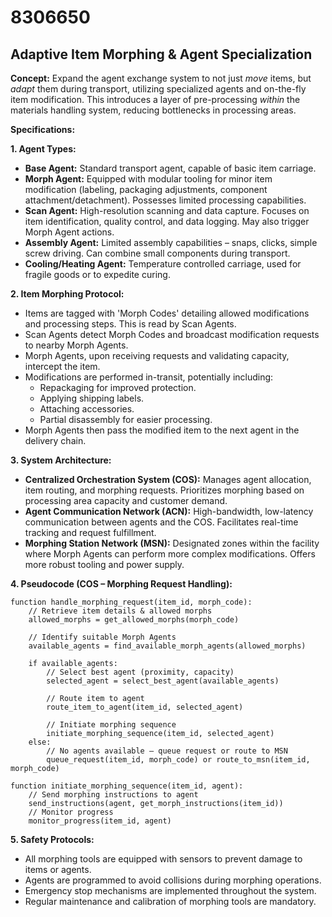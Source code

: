 # 8306650

## Adaptive Item Morphing & Agent Specialization

**Concept:** Expand the agent exchange system to not just *move* items, but *adapt* them during transport, utilizing specialized agents and on-the-fly item modification. This introduces a layer of pre-processing *within* the materials handling system, reducing bottlenecks in processing areas.

**Specifications:**

**1. Agent Types:**

*   **Base Agent:** Standard transport agent, capable of basic item carriage.
*   **Morph Agent:** Equipped with modular tooling for minor item modification (labeling, packaging adjustments, component attachment/detachment). Possesses limited processing capabilities.
*   **Scan Agent:**  High-resolution scanning and data capture. Focuses on item identification, quality control, and data logging.  May also trigger Morph Agent actions.
*   **Assembly Agent:** Limited assembly capabilities – snaps, clicks, simple screw driving. Can combine small components during transport.
*   **Cooling/Heating Agent:** Temperature controlled carriage, used for fragile goods or to expedite curing.

**2. Item Morphing Protocol:**

*   Items are tagged with 'Morph Codes' detailing allowed modifications and processing steps. This is read by Scan Agents.
*   Scan Agents detect Morph Codes and broadcast modification requests to nearby Morph Agents.
*   Morph Agents, upon receiving requests and validating capacity, intercept the item.
*   Modifications are performed in-transit, potentially including:
    *   Repackaging for improved protection.
    *   Applying shipping labels.
    *   Attaching accessories.
    *   Partial disassembly for easier processing.
*   Morph Agents then pass the modified item to the next agent in the delivery chain.

**3. System Architecture:**

*   **Centralized Orchestration System (COS):** Manages agent allocation, item routing, and morphing requests.  Prioritizes morphing based on processing area capacity and customer demand.
*   **Agent Communication Network (ACN):**  High-bandwidth, low-latency communication between agents and the COS. Facilitates real-time tracking and request fulfillment.
*   **Morphing Station Network (MSN):** Designated zones within the facility where Morph Agents can perform more complex modifications. Offers more robust tooling and power supply.

**4. Pseudocode (COS – Morphing Request Handling):**

```
function handle_morphing_request(item_id, morph_code):
    // Retrieve item details & allowed morphs
    allowed_morphs = get_allowed_morphs(morph_code)
    
    // Identify suitable Morph Agents
    available_agents = find_available_morph_agents(allowed_morphs)

    if available_agents:
        // Select best agent (proximity, capacity)
        selected_agent = select_best_agent(available_agents)

        // Route item to agent
        route_item_to_agent(item_id, selected_agent)

        // Initiate morphing sequence
        initiate_morphing_sequence(item_id, selected_agent)
    else:
        // No agents available – queue request or route to MSN
        queue_request(item_id, morph_code) or route_to_msn(item_id, morph_code)

function initiate_morphing_sequence(item_id, agent):
    // Send morphing instructions to agent
    send_instructions(agent, get_morph_instructions(item_id))
    // Monitor progress
    monitor_progress(item_id, agent)
```

**5.  Safety Protocols:**

*   All morphing tools are equipped with sensors to prevent damage to items or agents.
*   Agents are programmed to avoid collisions during morphing operations.
*   Emergency stop mechanisms are implemented throughout the system.
*   Regular maintenance and calibration of morphing tools are mandatory.